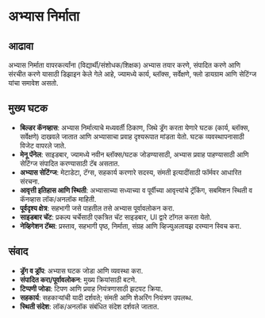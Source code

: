 # अभ्यास निर्माता

## आढावा

अभ्यास निर्माता वापरकर्त्यांना (विद्यार्थी/संशोधक/शिक्षक) अभ्यास तयार करणे, संपादित करणे आणि संरचीत करणे यासाठी डिझाइन केले गेले आहे, ज्यामध्ये कार्य, ब्लॉक्स, सर्वेक्षणे, फ्लो डायग्राम आणि सेटिंग्ज यांचा समावेश असतो.

## मुख्य घटक

- **बिल्डर कॅनव्हास**: अभ्यास निर्मात्याचे मध्यवर्ती ठिकाण, जिथे ड्रॅग करता येणारे घटक (कार्य, ब्लॉक्स, सर्वेक्षणे) दाखवले जातात आणि अभ्यासाचा प्रवाह दृश्यरूपात मांडता येतो. घटक व्यवस्थापनासाठी विजेट वापरले जाते.
- **मेनू पॅनेल**: साइडबार, ज्यामध्ये नवीन ब्लॉक्स/घटक जोडण्यासाठी, अभ्यास प्रवाह पाहण्यासाठी आणि सेटिंग्ज संपादित करण्यासाठी टॅब असतात.
- **अभ्यास सेटिंग्ज**: मेटाडेटा, टॅग्स, सहकार्य करणारे सदस्य, संमती इत्यादींसाठी फॉर्मवर आधारित संरचना.
- **आवृत्ती इतिहास आणि स्थिती**: अभ्यासाच्या सध्याच्या व पूर्वीच्या आवृत्त्यांचे ट्रॅकिंग, सबमिशन स्थिती व कॅनव्हास लॉक/अनलॉक माहिती.
- **पूर्वदृश्य क्षेत्र**: सहभागी जसे पाहतील तसे अभ्यास पूर्वावलोकन करा.
- **साइडबार चॅट**: प्रकल्प चर्चेसाठी एकत्रित चॅट साइडबार, UI द्वारे टॉगल करता येतो.
- **नेव्हिगेशन टॅब्स**: प्रस्ताव, सहभागी पृष्ठ, निर्माता, संग्रह आणि व्हिज्युअलायझ दरम्यान स्विच करा.

## संवाद

- **ड्रॅग व ड्रॉप**: अभ्यास घटक जोडा आणि व्यवस्था करा.
- **संपादित करा/पूर्वावलोकन**: मुख्य क्रियांसाठी बटणे.
- **टिप्पणी जोडा**: टिपण आणि प्रवाह नियंत्रणासाठी झटपट क्रिया.
- **सहकार्य**: सहकाऱ्यांची यादी दर्शवते; संमती आणि शेअरिंग नियंत्रण उपलब्ध.
- **स्थिती संदेश**: लॉक/अनलॉक संबंधित संदेश दर्शवले जातात.